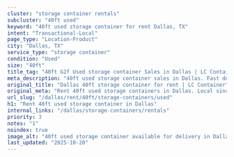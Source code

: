 ```yaml
---
cluster: "storage container rentals"
subcluster: "40ft used"
keyword: "40ft used storage container for rent Dallas, TX"
intent: "Transactional-Local"
page_type: "Location-Product"
city: "Dallas, TX"
service_type: "storage container"
condition: "Used"
size: "40ft"
title_tag: "40ft G2f Used storage container Sales in Dallas | LC Container"
meta_description: "40ft used storage container sales in Dallas. Fast delivery, competitive pricing. Serving storage containers area. Quote ID: QLS. Call (214) 524-4168 for your free quote today."
original_title: "Dallas 40ft storage container for rent | LC Container"
original_meta: "Rent 40ft used storage containers in Dallas. Local since 2003. Flexible rental terms. Same-week delivery available. Get your free quote — call (214) 524-4168..."
url_slug: "/dallas/rent/40ft/storage-containers/used"
h1: "Rent 40ft used storage container in Dallas"
internal_links: "/dallas/storage-containers/rentals"
priority: 3
notes: "1"
noindex: true
image_alt: "40ft used storage container available for delivery in Dallas"
last_updated: "2025-10-20"
---
```


<!-- TODO: Add unique city/inventory copy, images, and internal links here. -->

